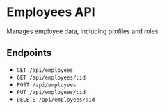 # Employees API

Manages employee data, including profiles and roles.

## Endpoints

*   `GET /api/employees`
*   `GET /api/employees/:id`
*   `POST /api/employees`
*   `PUT /api/employees/:id`
*   `DELETE /api/employees/:id`
